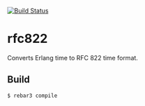 [![Build Status](https://travis-ci.org/yowcow/rfc822.svg?branch=master)](https://travis-ci.org/yowcow/rfc822)

rfc822
=====

Converts Erlang time to RFC 822 time format.

Build
-----

    $ rebar3 compile
